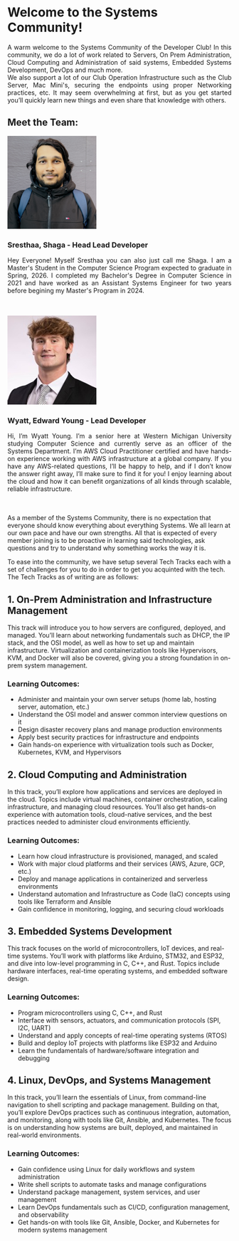 # Welcome to the Systems Community!

<p align="justify">A warm welcome to the Systems Community of the Developer Club! In this community, we do a lot of work related to Servers, On Prem Administration, Cloud Computing and Administration of said systems, Embedded Systems Development, DevOps and much more.<br>
We also support a lot of our Club Operation Infrastructure such as the Club Server, Mac Mini's, securing the endpoints using proper Networking practices, etc. It may seem overwhelming at first, but as you get started you’ll quickly learn new things and even share that knowledge with others.</p>

## Meet the Team:

<img src="./assets/sresthaa.jpeg" width="200"/>

### Sresthaa, Shaga - Head Lead Developer

<p align="justify">Hey Everyone! Myself Sresthaa you can also just call me Shaga. I am a Master's Student in the Computer Science Program expected to graduate in Spring, 2026. I completed my Bachelor's Degree in Computer Science in 2021 and have worked as an Assistant Systems Engineer for two years before begining my Master's Program in 2024.</p>
<br><br>

<img src="./assets/wyatt.jpg" width="200"/>

### Wyatt, Edward Young - Lead Developer
<p align="justify">Hi, I’m Wyatt Young. I’m a senior here at Western Michigan University studying Computer Science and currently serve as an officer of the Systems Department. I’m AWS Cloud Practitioner certified and have hands-on experience working with AWS infrastructure at a global company. If you have any AWS-related questions, I’ll be happy to help, and if I don’t know the answer right away, I’ll make sure to find it for you! I enjoy learning about the cloud and how it can benefit organizations of all kinds through scalable, reliable infrastructure.</p>

<br><br>
As a member of the Systems Community, there is no expectation that everyone should know everything about everything Systems. We all learn at our own pace and have our own strengths. All that is expected of every member joining is to be proactive in learning said technologies, ask questions and try to understand why something works the way it is.

To ease into the community, we have setup several Tech Tracks each with a set of challenges for you to do in order to get you acquinted with the tech. The Tech Tracks as of writing are as follows:

## 1. On-Prem Administration and Infrastructure Management
This track will introduce you to how servers are configured, deployed, and managed. You’ll learn about networking fundamentals such as DHCP, the IP stack, and the OSI model, as well as how to set up and maintain infrastructure. Virtualization and containerization tools like Hypervisors, KVM, and Docker will also be covered, giving you a strong foundation in on-prem system management.  

### Learning Outcomes: 
- Administer and maintain your own server setups (home lab, hosting server, automation, etc.)  
- Understand the OSI model and answer common interview questions on it  
- Design disaster recovery plans and manage production environments  
- Apply best security practices for infrastructure and endpoints  
- Gain hands-on experience with virtualization tools such as Docker, Kubernetes, KVM, and Hypervisors  

## 2. Cloud Computing and Administration
In this track, you’ll explore how applications and services are deployed in the cloud. Topics include virtual machines, container orchestration, scaling infrastructure, and managing cloud resources. You’ll also get hands-on experience with automation tools, cloud-native services, and the best practices needed to administer cloud environments efficiently.  

### Learning Outcomes: 
- Learn how cloud infrastructure is provisioned, managed, and scaled  
- Work with major cloud platforms and their services (AWS, Azure, GCP, etc.)  
- Deploy and manage applications in containerized and serverless environments  
- Understand automation and Infrastructure as Code (IaC) concepts using tools like Terraform and Ansible  
- Gain confidence in monitoring, logging, and securing cloud workloads  

## 3. Embedded Systems Development
This track focuses on the world of microcontrollers, IoT devices, and real-time systems. You’ll work with platforms like Arduino, STM32, and ESP32, and dive into low-level programming in C, C++, and Rust. Topics include hardware interfaces, real-time operating systems, and embedded software design.

### Learning Outcomes: 
- Program microcontrollers using C, C++, and Rust  
- Interface with sensors, actuators, and communication protocols (SPI, I2C, UART)  
- Understand and apply concepts of real-time operating systems (RTOS)  
- Build and deploy IoT projects with platforms like ESP32 and Arduino  
- Learn the fundamentals of hardware/software integration and debugging  

## 4. Linux, DevOps, and Systems Management
In this track, you’ll learn the essentials of Linux, from command-line navigation to shell scripting and package management. Building on that, you’ll explore DevOps practices such as continuous integration, automation, and monitoring, along with tools like Git, Ansible, and Kubernetes. The focus is on understanding how systems are built, deployed, and maintained in real-world environments.  

### Learning Outcomes: 
- Gain confidence using Linux for daily workflows and system administration  
- Write shell scripts to automate tasks and manage configurations  
- Understand package management, system services, and user management  
- Learn DevOps fundamentals such as CI/CD, configuration management, and observability  
- Get hands-on with tools like Git, Ansible, Docker, and Kubernetes for modern systems management  